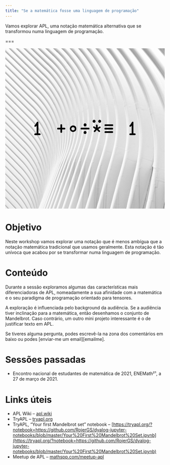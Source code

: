 ```yaml
---
title: "Se a matemática fosse uma linguagem de programação"
---
```


Vamos explorar APL, uma notação matemática alternativa que se transformou numa linguagem de programação.

===

![](thumbnail.png "Uma expressão em APL que calcula o número de ouro")


# Objetivo

Neste workshop vamos explorar uma notação que é menos ambígua que a notação matemática tradicional que usamos geralmente.
Esta notação é tão unívoca que acabou por se transformar numa linguagem de programação.


# Conteúdo

Durante a sessão exploramos algumas das características mais diferenciadoras de APL, nomeadamente a sua afinidade com a matemática e o seu paradigma de programação orientado para tensores.

A exploração é influenciada pelo background da audiência.
Se a audiência tiver inclinação para a matemática, então desenhamos o conjunto de Mandelbrot.
Caso contrário, um outro mini projeto interessante é o de justificar texto em APL.

Se tiveres alguma pergunta, podes escrevê-la na zona dos comentários em baixo ou
podes [enviar-me um email][emailme].


# Sessões passadas

 - Encontro nacional de estudantes de matemática de 2021, ENEMath²¹, a 27 de março de 2021.


# Links úteis

 - APL Wiki – [apl.wiki](https://apl.wiki)
 - TryAPL –  [tryapl.org](https://tryapl.org)
 - TryAPL, “Your first Mandelbrot set” notebook – [https://tryapl.org/?notebook=https://github.com/RojerGS/dyalog-jupyter-notebooks/blob/master/Your%20First%20Mandelbrot%20Set.ipynb](https://tryapl.org/?notebook=https://github.com/RojerGS/dyalog-jupyter-notebooks/blob/master/Your%20First%20Mandelbrot%20Set.ipynb)
 - Meetup de APL – [mathspp.com/meetup-apl](https://mathspp.com/meetup-apl)


[mailme]: mailto:rodrigo@mathspp.com
